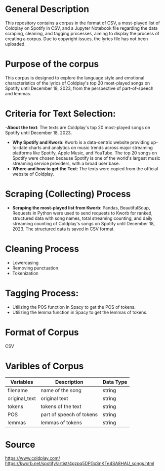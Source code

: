 # General Description
This repository contains a corpus in the format of CSV, a most-played list of Coldplay on Spotify in CSV, and a Jupyter Notebook file regarding the data scraping, cleaning, and tagging processes, aiming to display the process of creating a corpus. Due to copyright issues, the lyrics file has not been uploaded.

# Purpose of the corpus
This corpus is designed to explore the language style and emotional characteristics of the lyrics of Coldplay's top 20 most-played songs on Spotify until December 18, 2023, from the perspective of part-of-speech and lemmas.

# Criteria for Text Selection:
-**About the text**: 
The texts are Coldplay's top 20 most-played songs on Spotify until December 18, 2023.
- **Why Spotify and Kworb**: 
Kworb is a data-centric website providing up-to-date charts and analytics on music trends across major streaming platforms like Spotify, Apple Music, and YouTube. The top 20 songs on Spotify were chosen because Spotify is one of the world's largest music streaming service providers, with a broad user base. 
- **Where and how to get the Text**: 
The texts were copied from the official website of Coldplay.

# Scraping (Collecting) Process
- **Scraping the most-played list from Kworb**: Pandas, BeautifulSoup, Requests in Python were used to send requests to Kworb for ranked, structured data with song names, total streaming counting, and daily streaming counting of Coldplay's songs on Spotify until December 18, 2023. The structured data is saved in CSV format. 

# Cleaning Process
- Lowercasing
- Removing punctuation
- Tokenization

# Tagging Process:
- Utilizing the POS function in Spacy to get the POS of tokens.
- Utilizing the lemma function in Spacy to get the lemmas of tokens.

# Format of Corpus 
CSV

# Varibles of Corpus
| Variables       | Description            | Data Type    |
|-----------------|------------------------|--------------|
| filename        | name of the song       | string       |
| original_text   | original text          | string       |
| tokens          | tokens of the text      | string       |
| POS             | part of speech of tokens| string       |
| lemmas          | lemmas of tokens        | string       |

# Source
https://www.coldplay.com/
https://kworb.net/spotify/artist/4gzpq5DPGxSnKTe4SA8HAU_songs.html
